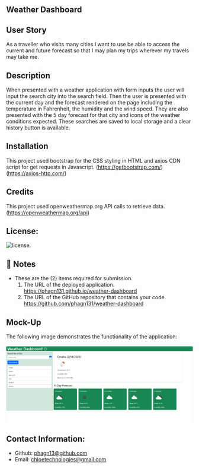 ## Weather Dashboard

##  User Story

As a traveller who visits many cities I want to use be able to access the current and future forecast so that I may plan my trips wherever my travels may take me.

## Description

When presented with a weather application with form inputs the user will input the search city into the search field.
Then the user is presented with the current day and the forecast rendered on the page including the temperature in Fahrenheit, the humidity and the wind speed.
They are also presented with the 5 day forecast for that city and icons of the weather conditions expected.
These searches are saved to local storage and a clear history button is available. 

## Installation

This project used bootstrap for the CSS styling in HTML and axios CDN script for get requests in Javascript.
(https://getbootstrap.com/)
(https://axios-http.com/)

## Credits

This project used openweathermap.org API calls to retrieve data.
(https://openweathermap.org/api)

## License:
![license](https://img.shields.io/badge/license-MIT-blue.svg).


## 📝 Notes

- These are the (2) items required for submission.
  1.  The URL of the deployed application. 
      https://phagn131.github.io/weather-dashboard
  2.  The URL of the GitHub repository that contains your code. 
      https://github.com/phagn131/weather-dashboard


## Mock-Up
The following image demonstrates the functionality of the application:

![Weather Dashboard](/assets/images/weather-img-5.png)

## Contact Information:
- Github: [phagn13@github.com](https://github.com/phagn13@github.com)
- Email: [chloetechnologies@gmail.com](user@email.com)